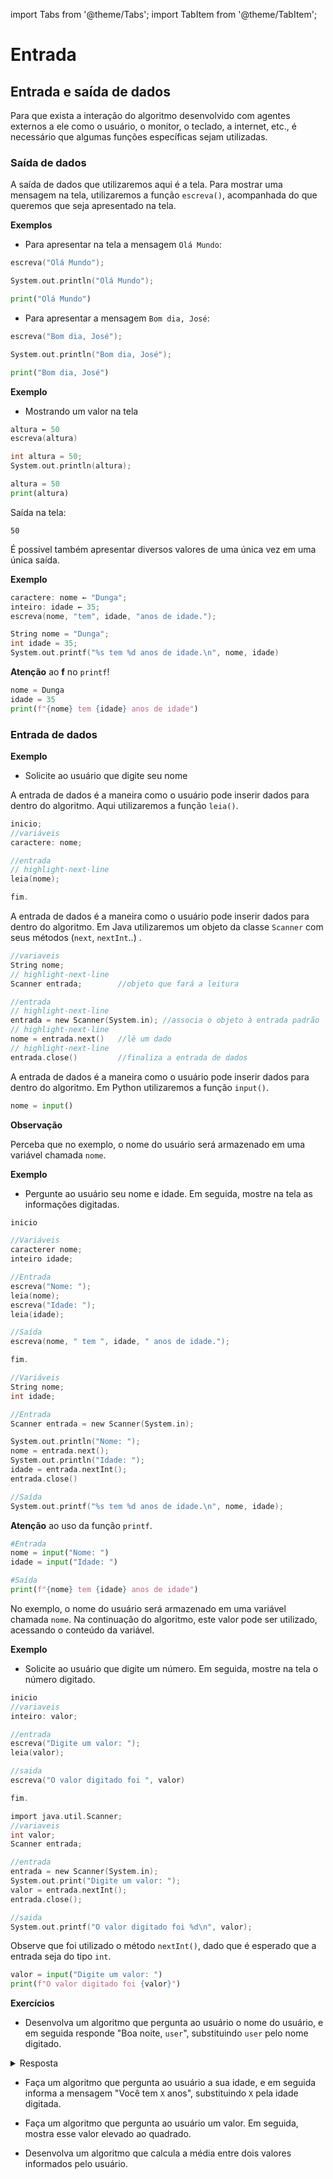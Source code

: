 import Tabs from '@theme/Tabs';
import TabItem from '@theme/TabItem';

# Entrada

## Entrada e saída de dados

Para que exista a interação do algoritmo desenvolvido com agentes externos a ele como o usuário, o monitor, o teclado, a internet, etc., é necessário que algumas funções específicas sejam utilizadas.

### Saída de dados

A saída de dados que utilizaremos aqui é a tela. Para mostrar uma mensagem na tela, utilizaremos a função `escreva()`, acompanhada do que queremos que seja apresentado na tela.


**Exemplos**  
- Para apresentar na tela a mensagem `Olá Mundo`:  


<Tabs groupId='language'>
  <TabItem value="portugol" label="Portugol" default>

  ```c
  escreva("Olá Mundo");
  ```

  </TabItem>
  <TabItem value="java" label="Java">

  ```c
  System.out.println("Olá Mundo");
  ```

  </TabItem>
  <TabItem value="python" label="Python">

  ```python
  print("Olá Mundo")
  ```

  </TabItem>
</Tabs>




- Para apresentar a mensagem `Bom dia, José`:


<Tabs groupId="language">
  <TabItem value="portugol" label="Portugol" default>

  ```c
  escreva("Bom dia, José");
  ```

  </TabItem>
  <TabItem value="java" label="Java">

  ```c
  System.out.println("Bom dia, José");
  ```

  </TabItem>
  <TabItem value="python" label="Python">

  ```python
  print("Bom dia, José")
  ```

  </TabItem>
</Tabs>


**Exemplo**
- Mostrando um valor na tela

<Tabs groupId="language">
  <TabItem value="portugol" label="Portugol" default>

  ```c
  altura ← 50
  escreva(altura)
  ```

  </TabItem>
  <TabItem value="java" label="Java">

  ```c
  int altura = 50;
  System.out.println(altura);
  ```

  </TabItem>
  <TabItem value="python" label="Python">

  ```python
  altura = 50
  print(altura)
  ```

  </TabItem>
</Tabs>



Saída na tela:
```
50
```

É possível também apresentar diversos valores de uma única vez em uma única saída.

**Exemplo**  

<Tabs groupId="language">
  <TabItem value="portugol" label="Portugol" default>

  ```c
  caractere: nome ← "Dunga";
  inteiro: idade ← 35;
  escreva(nome, "tem", idade, "anos de idade.");
  ```

  </TabItem>
  <TabItem value="java" label="Java">

  ```c
  String nome = "Dunga";
  int idade = 35;
  System.out.printf("%s tem %d anos de idade.\n", nome, idade)
  ```

  **Atenção** ao **f** no `printf`!

  </TabItem>
  <TabItem value="python" label="Python">

  ```python
  nome = Dunga
  idade = 35
  print(f"{nome} tem {idade} anos de idade")
  ```

  </TabItem>
</Tabs>


### Entrada de dados

**Exemplo**  
- Solicite ao usuário que digite seu nome

<Tabs groupId='language'>
  <TabItem value="portugol" label="Portugol" default>

  A entrada de dados é a maneira como o usuário pode inserir dados para dentro do algoritmo. Aqui utilizaremos a função `leia()`.

  ```c showLineNumbers
  inicio;
  //variáveis
  caractere: nome;

  //entrada
  // highlight-next-line
  leia(nome);

  fim.
  ```

  </TabItem>
  <TabItem value="java" label="Java">

  A entrada de dados é a maneira como o usuário pode inserir dados para dentro do algoritmo. Em Java utilizaremos um objeto da classe `Scanner` com seus métodos (`next`, `nextInt`..) .

  ```c showLineNumbers
  //variaveis
  String nome;
  // highlight-next-line
  Scanner entrada;        //objeto que fará a leitura  

  //entrada
  // highlight-next-line
  entrada = new Scanner(System.in); //associa o objeto à entrada padrão
  // highlight-next-line
  nome = entrada.next()   //lê um dado
  // highlight-next-line
  entrada.close()         //finaliza a entrada de dados
  ```

  </TabItem>
  <TabItem value="python" label="Python">

  A entrada de dados é a maneira como o usuário pode inserir dados para dentro do algoritmo. Em Python utilizaremos a função `input()`. 

  ```python showLineNumbers
  nome = input()
  ```

  </TabItem>
</Tabs>

**Observação**  

Perceba que no exemplo, o nome do usuário será armazenado em uma variável chamada `nome`.

**Exemplo**
- Pergunte ao usuário seu nome e idade. Em seguida, mostre na tela as informações digitadas.

<Tabs groupId="language">
  <TabItem value="portugol" label="Portugol" default>

  ```c showLineNumbers
  inicio

  //Variáveis
  caracterer nome;
  inteiro idade;

  //Entrada
  escreva("Nome: ");
  leia(nome);
  escreva("Idade: ");
  leia(idade);

  //Saída
  escreva(nome, " tem ", idade, " anos de idade.");

  fim.
  ```

  </TabItem>
  <TabItem value="java" label="Java">

  ```c showLineNumbers
  //Variáveis
  String nome;
  int idade;

  //Entrada
  Scanner entrada = new Scanner(System.in);

  System.out.println("Nome: ");
  nome = entrada.next();
  System.out.println("Idade: ");
  idade = entrada.nextInt();
  entrada.close()

  //Saída
  System.out.printf("%s tem %d anos de idade.\n", nome, idade);
  ```

  **Atenção** ao uso da função `printf`.

  </TabItem>
  <TabItem value="python" label="Python">

  ```python showLineNumbers
  #Entrada
  nome = input("Nome: ")
  idade = input("Idade: ")

  #Saída
  print(f"{nome} tem {idade} anos de idade")
  ```

  </TabItem>
</Tabs>



No exemplo, o nome do usuário será armazenado em uma variável chamada `nome`. Na continuação do algoritmo, este valor pode ser utilizado, acessando o conteúdo da variável.

**Exemplo**  

- Solicite ao usuário que digite um número. Em seguida, mostre na tela o número digitado.

<Tabs groupId="language">
  <TabItem value="portugol" label="Portugol" default>

  ```c showLineNumbers
  inicio
  //variaveis
  inteiro: valor;

  //entrada
  escreva("Digite um valor: ");
  leia(valor);

  //saida
  escreva("O valor digitado foi ", valor)

  fim.
  ```

  </TabItem>
  <TabItem value="java" label="Java">

  ```c showLineNumbers
  import java.util.Scanner;
  //variaveis
  int valor;
  Scanner entrada;

  //entrada
  entrada = new Scanner(System.in);
  System.out.print("Digite um valor: ");
  valor = entrada.nextInt();
  entrada.close();

  //saida
  System.out.printf("O valor digitado foi %d\n", valor);
  ```

  Observe que foi utilizado o método `nextInt()`, dado que é esperado que a entrada seja do tipo `int`.

  </TabItem>
  <TabItem value="python" label="Python">

  ```python showLineNumbers
  valor = input("Digite um valor: ")
  print(f"O valor digitado foi {valor}")
  ```

  </TabItem>
</Tabs>

**Exercícios**  
- Desenvolva um algoritmo que pergunta ao usuário o nome do usuário, e em seguida responde "Boa noite, `user`", substituindo `user` pelo nome digitado.

<details>
  <summary>Resposta</summary>
<Tabs groupId="language">
  <TabItem value="portugol" label="Portugol" default>

  ```c
  inicio;
  //variaveis
  caractere: nome;

  //entrada
  escreva("Seu nome: ");
  leia(nome);

  //saida
  escreva("Boa noite, ", nome)

  fim.
  ```

  </TabItem>
  <TabItem value="java" label="Java">

  ```c
  import java.util.Scanner;
  //variaveis
  String nome;

  //entrada
  Scanner entrada = new Scanner(System.in);
  System.out.print("Seu nome: ");
  nome = entrada.next();
  entrada.close();

  //saida
  System.out.printf("Boa noite %s\n", nome);
  ```

  </TabItem>
  <TabItem value="python" label="Python">

  ```python
  #entrada
  nome = input("Seu nome: ")

  #saida
  print(f"Boa noite, {valor}")
  ```

  </TabItem>
</Tabs>
</details>

- Faça um algoritmo que pergunta ao usuário a sua idade, e em seguida informa a mensagem "Você tem `X` anos", substituindo `X` pela idade digitada.

- Faça um algoritmo que pergunta ao usuário um valor. Em seguida, mostra esse valor elevado ao quadrado.

- Desenvolva um algoritmo que calcula a média entre dois valores informados pelo usuário.
